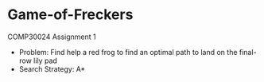 # Game-of-Freckers
COMP30024 Assignment 1

- Problem: Find help a red frog to find an optimal path to land on the final-row lily pad
- Search Strategy: A*